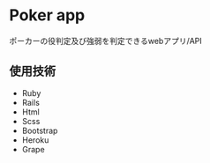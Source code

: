 # Poker app
ポーカーの役判定及び強弱を判定できるwebアプリ/API

## 使用技術
* Ruby
* Rails
* Html
* Scss
* Bootstrap
* Heroku
* Grape



